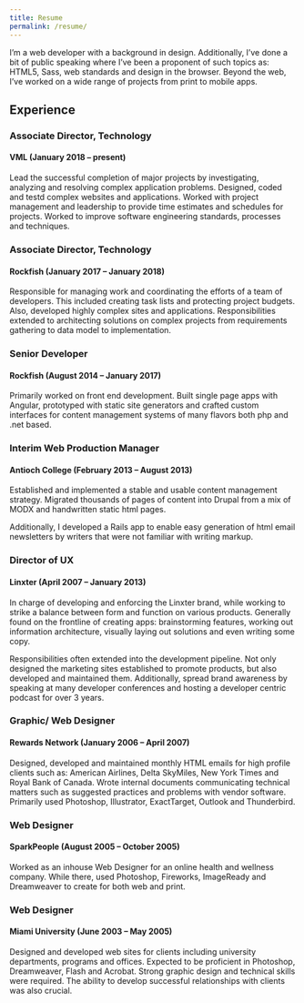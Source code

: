 ```yaml
---
title: Resume
permalink: /resume/
---
```


I’m a web developer with a background in design. Additionally, I’ve done a bit of public speaking where I’ve been a proponent of such topics as: HTML5, Sass, web standards and design in the browser. Beyond the web, I’ve worked on a wide range of projects from print to mobile apps.

## Experience

### Associate Director, Technology

#### VML (January 2018 – present)

Lead the successful completion of major projects by investigating, analyzing and resolving complex application problems. Designed, coded and testd complex websites and applications. Worked with project management and leadership to provide time estimates and schedules for projects. Worked to improve software engineering standards, processes and techniques.

### Associate Director, Technology

#### Rockfish (January 2017 – January 2018)

Responsible for managing work and coordinating the efforts of a team of developers. This included creating task lists and protecting project budgets. Also, developed highly complex sites and applications. Responsibilities extended to architecting solutions on complex projects from requirements gathering to data model to implementation.

### Senior Developer

#### Rockfish (August 2014 – January 2017)

Primarily worked on front end development. Built single page apps with Angular, prototyped with static site generators and crafted custom interfaces for content management systems of many flavors both php and .net based.

### Interim Web Production Manager

#### Antioch College (February 2013 – August 2013)

Established and implemented a stable and usable content management strategy. Migrated thousands of pages of content into Drupal from a mix of MODX and handwritten static html pages.

Additionally, I developed a Rails app to enable easy generation of html email newsletters by writers that were not familiar with writing markup.

### Director of UX

#### Linxter (April 2007 – January 2013)

In charge of developing and enforcing the Linxter brand, while working to strike a balance between form and function on various products. Generally found on the frontline of creating apps: brainstorming features, working out information architecture, visually laying out solutions and even writing some copy.

Responsibilities often extended into the development pipeline. Not only designed the marketing sites established to promote products, but also developed and maintained them. Additionally, spread brand awareness by speaking at many developer conferences and hosting a developer centric podcast for over 3 years.

### Graphic/ Web Designer

#### Rewards Network (January 2006 – April 2007)

Designed, developed and maintained monthly HTML emails for high profile clients such as: American Airlines, Delta SkyMiles, New York Times and Royal Bank of Canada. Wrote internal documents communicating technical matters such as suggested practices and problems with vendor software. Primarily used Photoshop, Illustrator, ExactTarget, Outlook and Thunderbird.

### Web Designer

#### SparkPeople (August 2005 – October 2005)

Worked as an inhouse Web Designer for an online health and wellness company. While there, used Photoshop, Fireworks, ImageReady and Dreamweaver to create for both web and print.

### Web Designer

#### Miami University (June 2003 – May 2005)

Designed and developed web sites for clients including university departments, programs and offices. Expected to be proficient in Photoshop, Dreamweaver, Flash and Acrobat. Strong graphic design and technical skills were required. The ability to develop successful relationships with clients was also crucial.
